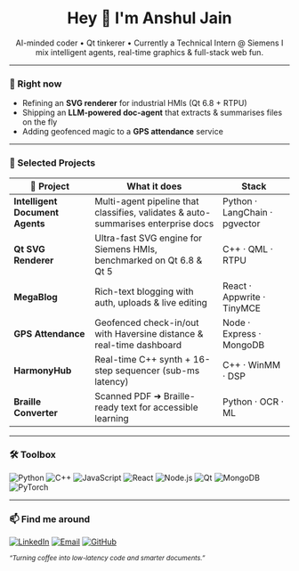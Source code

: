 <h1 align="center">Hey 👋 I'm Anshul Jain</h1>
<p align="center">
  AI-minded coder • Qt tinkerer • Currently a Technical Intern @ Siemens  
  I mix intelligent agents, real-time graphics & full-stack web fun.
</p>

---

### 🌱  Right now
- Refining an **SVG renderer** for industrial HMIs (Qt 6.8 + RTPU)  
- Shipping an **LLM-powered doc-agent** that extracts & summarises files on the fly  
- Adding geofenced magic to a **GPS attendance** service

---

### 🚀  Selected Projects
| 🚀 Project | What it does | Stack |
|------------|--------------|-------|
| **Intelligent Document Agents** | Multi-agent pipeline that classifies, validates & auto-summarises enterprise docs | Python · LangChain · pgvector |
| **Qt SVG Renderer** | Ultra-fast SVG engine for Siemens HMIs, benchmarked on Qt 6.8 & Qt 5 | C++ · QML · RTPU |
| **MegaBlog** | Rich-text blogging with auth, uploads & live editing | React · Appwrite · TinyMCE |
| **GPS Attendance** | Geofenced check-in/out with Haversine distance & real-time dashboard | Node · Express · MongoDB |
| **HarmonyHub** | Real-time C++ synth + 16-step sequencer (sub-ms latency) | C++ · WinMM · DSP |
| **Braille Converter** | Scanned PDF ➜ Braille-ready text for accessible learning | Python · OCR · ML |

---

### 🛠  Toolbox
![Python](https://img.shields.io/badge/-Python-3776AB?logo=python&logoColor=white)
![C++](https://img.shields.io/badge/-C++-00599C?logo=cplusplus&logoColor=white)
![JavaScript](https://img.shields.io/badge/-JavaScript-F7DF1E?logo=javascript&logoColor=black)
![React](https://img.shields.io/badge/-React-61DAFB?logo=react&logoColor=black)
![Node.js](https://img.shields.io/badge/-Node.js-339933?logo=nodedotjs&logoColor=white)
![Qt](https://img.shields.io/badge/-Qt-41CD52?logo=qt&logoColor=white)
![MongoDB](https://img.shields.io/badge/-MongoDB-47A248?logo=mongodb&logoColor=white)
![PyTorch](https://img.shields.io/badge/-PyTorch-EE4C2C?logo=pytorch&logoColor=white)

---

### 📫  Find me around
[![LinkedIn](https://img.shields.io/badge/LinkedIn-blue?logo=linkedin&logoColor=white)](https://www.linkedin.com/in/anshul-jain-3716661b8/)
[![Email](https://img.shields.io/badge/Email-red?logo=gmail&logoColor=white)](mailto:anshulthegreat958@gmail.com)
[![GitHub](https://img.shields.io/badge/GitHub-black?logo=github&logoColor=white)](https://github.com/AnshulJn95)

<sub><i>“Turning coffee into low-latency code and smarter documents.”</i></sub>
